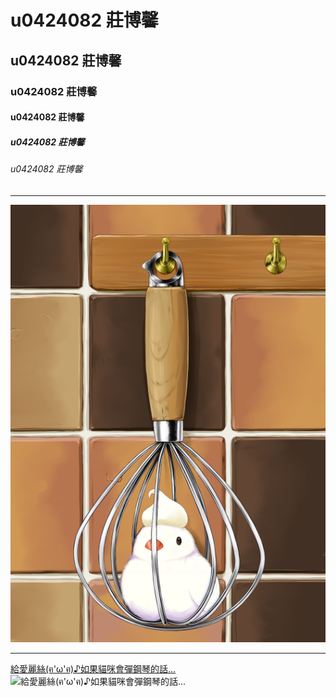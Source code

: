 # u0424082 莊博馨
## u0424082 莊博馨
### u0424082 莊博馨
#### u0424082 莊博馨
##### u0424082 莊博馨
###### u0424082 莊博馨
***
![](35207732.png)
***
[給愛麗絲(ฅ'ω'ฅ)♪如果貓咪會彈鋼琴的話...](https://www.youtube.com/watch?v=IfxxNX5NuUo )
![給愛麗絲(ฅ'ω'ฅ)♪如果貓咪會彈鋼琴的話...](https://img.youtube.com/vi/IfxxNX5NuUo/0.jpg)

